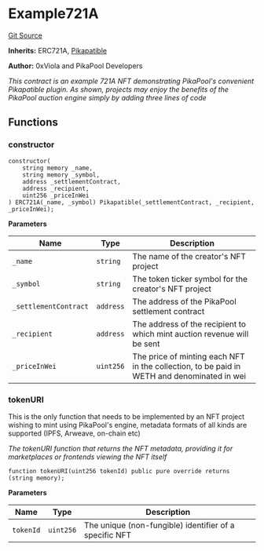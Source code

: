 # Example721A
[Git Source](https://github.com/0xPikapool/contracts/blob/37fc19120d4e886f816d210c3eaf53f1af03f4b6/src/Example721A.sol)

**Inherits:**
ERC721A, [Pikapatible](/src/utils/Pikapatible.sol/contract.Pikapatible.md)

**Author:**
0xViola and PikaPool Developers

*This contract is an example 721A NFT demonstrating PikaPool's convenient Pikapatible plugin.
As shown, projects may enjoy the benefits of the PikaPool auction engine simply by adding three lines of code*


## Functions
### constructor


```solidity
constructor(
    string memory _name,
    string memory _symbol,
    address _settlementContract,
    address _recipient,
    uint256 _priceInWei
) ERC721A(_name, _symbol) Pikapatible(_settlementContract, _recipient, _priceInWei);
```
**Parameters**

|Name|Type|Description|
|----|----|-----------|
|`_name`|`string`|The name of the creator's NFT project|
|`_symbol`|`string`|The token ticker symbol for the creator's NFT project|
|`_settlementContract`|`address`|The address of the PikaPool settlement contract|
|`_recipient`|`address`|The address of the recipient to which mint auction revenue will be sent|
|`_priceInWei`|`uint256`|The price of minting each NFT in the collection, to be paid in WETH and denominated in wei|


### tokenURI

This is the only function that needs to be implemented by an NFT project wishing to mint using PikaPool's engine,
metadata formats of all kinds are supported (IPFS, Arweave, on-chain etc)

*The tokenURI function that returns the NFT metadata, providing it for marketplaces or frontends viewing the NFT itself*


```solidity
function tokenURI(uint256 tokenId) public pure override returns (string memory);
```
**Parameters**

|Name|Type|Description|
|----|----|-----------|
|`tokenId`|`uint256`|The unique (non-fungible) identifier of a specific NFT|


